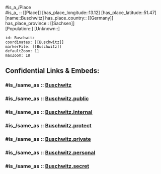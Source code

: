 ﻿---
confidential: public
isDeleted: false
location:
- 51.47
- 13.12
mapmarker: city
mapzoom:
- 7
- 12
SpocWebEntityId: 29423
tags:
- geo/City
type: City
---

#is_a_/Place  
#is_a_ :: [[Place]] 
[has_place_longitude::13.12] 
[has_place_latitude::51.47] 
[name::Buschwitz] 
has_place_country:: [[Germany]]  
has_place_province:: [[Sachsen]]  
[Population::] 
[Unknown::] 


```leaflet
id: Buschwitz
coordinates: [[Buschwitz]] 
markerFile: [[Buschwitz]] 
defaultZoom: 11 
maxZoom: 18
```


## Confidential Links & Embeds: 

### #is_/same_as :: [Buschwitz](/_Standards/Earth/Continent/Europe/Europe~Central/Germany/Germany~East/Sachsen/counties~Sachsen/Nordsachsen/cities~Nordsachsen/Belgern-Schildau/City/Buschwitz.md) 

### #is_/same_as :: [Buschwitz.public](/_public/Earth/Continent/Europe/Europe~Central/Germany/Germany~East/Sachsen/counties~Sachsen/Nordsachsen/cities~Nordsachsen/Belgern-Schildau/City/Buschwitz.public.md) 

### #is_/same_as :: [Buschwitz.internal](/_internal/Earth/Continent/Europe/Europe~Central/Germany/Germany~East/Sachsen/counties~Sachsen/Nordsachsen/cities~Nordsachsen/Belgern-Schildau/City/Buschwitz.internal.md) 

### #is_/same_as :: [Buschwitz.protect](/_protect/Earth/Continent/Europe/Europe~Central/Germany/Germany~East/Sachsen/counties~Sachsen/Nordsachsen/cities~Nordsachsen/Belgern-Schildau/City/Buschwitz.protect.md) 

### #is_/same_as :: [Buschwitz.private](/_private/Earth/Continent/Europe/Europe~Central/Germany/Germany~East/Sachsen/counties~Sachsen/Nordsachsen/cities~Nordsachsen/Belgern-Schildau/City/Buschwitz.private.md) 

### #is_/same_as :: [Buschwitz.personal](/_personal/Earth/Continent/Europe/Europe~Central/Germany/Germany~East/Sachsen/counties~Sachsen/Nordsachsen/cities~Nordsachsen/Belgern-Schildau/City/Buschwitz.personal.md) 

### #is_/same_as :: [Buschwitz.secret](/_secret/Earth/Continent/Europe/Europe~Central/Germany/Germany~East/Sachsen/counties~Sachsen/Nordsachsen/cities~Nordsachsen/Belgern-Schildau/City/Buschwitz.secret.md)

